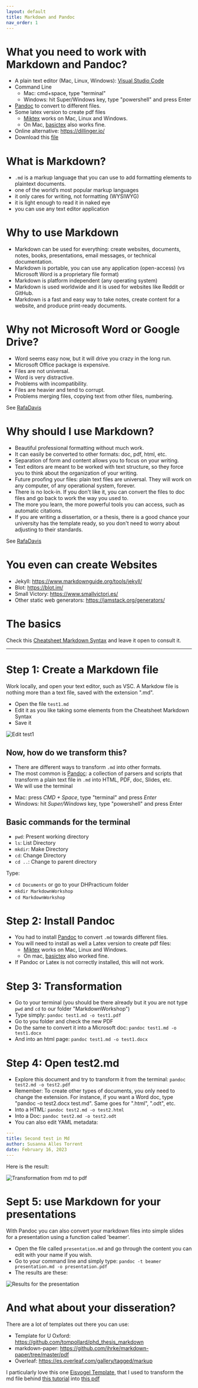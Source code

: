 ```yaml
---
layout: default
title: Markdown and Pandoc
nav_order: 1
---
```


# What you need to work with Markdown and Pandoc?

- A plain text editor (Mac, Linux, Windows): [Visual Studio Code](https://code.visualstudio.com/)
- Command Line
  * Mac: cmd+space, type "terminal"
  * Windows: hit Super/Windows key, type "powershell" and press Enter
- [Pandoc](https://pandoc.org/installing.html) to convert to different files.
- Some latex version to create pdf files
    - [Miktex](https://miktex.org/) works on Mac, Linux and Windows.
    - On Mac, [basictex](www.tug.org/mactex/morepackages.html) also works fine.
- Online alternative: <https://dillinger.io/>
- Download this [file](http://susannalles.com/markdown.zip)

# What is Markdown?

- `.md` is a markup language that you can use to add formatting elements to plaintext documents.
- one of the world’s most popular markup languages
- it only cares for writing, not formatting (WYSIWYG)
- it is light enough to read it in naked eye
- you can use any text editor application

# Why to use Markdown

- Markdown can be used for everything: create websites, documents, notes, books, presentations, email messages, or technical documentation.
- Markdown is portable, you can use any application (open-access) (vs Microsoft Word is a proprietary file format)
- Markdown is platform independent (any operating system)
- Markdown is used worldwide and it is used for websites like Reddit or GitHub.
- Markdown is a fast and easy way to take notes, create content for a website, and produce print-ready documents.

# Why not Microsoft Word or Google Drive?

- Word seems easy now, but it will drive you crazy in the long run.
- Microsoft Office package is expensive.
- Files are not universal.
- Word is very distractive.
- Problems with incompatibility.
- Files are heavier and tend to corrupt.
- Problems merging files, copying text from other files, numbering.

See [RafaDavis](https://github.com/rafadavis/markdown-workshop/blob/master/README.md)

# Why should I use Markdown?

- Beautiful professional formatting without much work.
- It can easily be converted to other formats: doc, pdf, html, etc.
- Separation of form and content allows you to focus on your writing.
- Text editors are meant to be worked with text structure, so they force you to think about the organization of your writing.
- Future proofing your files: plain text files are universal. They will work on any computer, of any operational system, forever.
- There is no lock-in. If you don't like it, you can convert the files to doc files and go back to work the way you used to.
- The more you learn, the more powerful tools you can access, such as automatic citations.
- If you are writing a dissertation, or a thesis, there is a good chance your university has the template ready, so you don't need to worry about adjusting to their standards.

See [RafaDavis](https://github.com/rafadavis/markdown-workshop/blob/master/README.md)

# You even can create Websites

- Jekyll: <https://www.markdownguide.org/tools/jekyll/>
- Blot: <https://blot.im/>
- Small Victory:  <https://www.smallvictori.es/>
- Other static web generators: <https://jamstack.org/generators/>

# The basics

Check this [Cheatsheet Markdown Syntax](https://guides.github.com/pdfs/markdown-cheatsheet-online.pdf) and leave it open to consult it. 

--------------

# Step 1: Create a Markdown file

Work locally, and open your text editor, such as VSC. A Markdow file is nothing more than a text file, saved with the extension ".md".

- Open the file `test1.md`
- Edit it as you like taking some elements from the Cheatsheet Markdown Syntax
- Save it

![Edit test1](img/ed_md.png)

## Now, how do we transform this?

- There are different ways to transform `.md` into other formats.
- The most common is [Pandoc](https://pandoc.org/): a collection of parsers and scripts that transform a plain text file in `.md` into HTML, PDF, doc, Slides, etc.
-  We will use the terminal
  * Mac: press *CMD + Space*, type "terminal" and press *Enter*
  * Windows: hit *Super/Windows* key, type "powershell" and press Enter

## Basic commands for the terminal

- `pwd`: Present working directory
- `ls`: List Directory
- `mkdir`: Make Directory
- `cd`: Change Directory
- `cd ..`: Change to parent directory

Type:

- `cd Documents` or go to your DHPracticum folder 
- `mkdir MarkdownWorkshop` 
- `cd MarkdownWorkshop`

# Step 2: Install Pandoc

- You had to install [Pandoc](https://github.com/jgm/pandoc/releases/tag/2.3.1) to convert `.md` towards different files.
- You will need to install as well a Latex version to create pdf files:
    - [Miktex](https://miktex.org/) works on Mac, Linux and Windows.
    - On mac, [basictex](www.tug.org/mactex/morepackages.html) also worked fine.
- If Pandoc or Latex is not correctly installed, this will not work.

# Step 3: Transformation

- Go to your terminal (you should be there already but it you are not type `pwd` and `cd` to our folder "MarkdownWorkshop")
- Type simply: `pandoc test1.md -o test1.pdf`
- Go to you folder and check the new PDF
- Do the same to convert it into a Microsoft doc: `pandoc test1.md -o test1.docx`
- And into an html page: `pandoc test1.md -o test1.docx`

# Step 4: Open test2.md

- Explore this document and try to transform it from the terminal: `pandoc test2.md -o test2.pdf`
- Remember: To create other types of documents, you only need to change the extension. For instance, if you want a Word doc, type "pandoc -o test2.docx test.md". Same goes for ".html", ".odt", etc.
- Into a HTML: `pandoc test2.md -o test2.html`
- Into a Doc: `pandoc test2.md -o test2.odt`
- You can also edit YAML metadata: 

```yml
---
title: Second test in Md
author: Susanna Alles Torrent
date: February 16, 2023
---
```

Here is the result: 

![Transformation from md to pdf](img/result_pdf.png)

# Sept 5: use Markdown for your presentations 

With Pandoc you can also convert your markdown files into simple slides for a presentation using a function called 'beamer'. 

- Open the file called `presentation.md` and go through the content you can edit with your name if you wish. 
- Go to your command line and simply type: `pandoc -t beamer presentation.md -o presentation.pdf`
- The results are these: 

![Results for the presentation](img/beamer1.png)



# And what about your disseration?

There are a lot of templates out there you can use:

- Template for U Oxford: <https://github.com/tompollard/phd_thesis_markdown>
- markdown-paper: <https://github.com/ihrke/markdown-paper/tree/master/pdf>
- Overleaf: <https://es.overleaf.com/gallery/tagged/markup>

I particularly love this one [Eisvogel Template](https://github.com/Wandmalfarbe/pandoc-latex-template), that I used to transform the md file behind [this tutorial](https://tthub.io/aprende/l1-intro-a-tei/) into [this pdf](https://zenodo.org/record/4430863#.YDWABmMo_L8)

